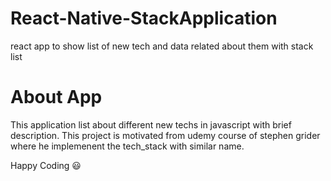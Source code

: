 # React-Native-StackApplication
react app to show list of new tech and data related about them with stack list

About App
===========

 This application list about different new techs in javascript with brief description.
 This project is motivated from udemy course of stephen grider where he implemenent the tech_stack with
 similar name.
 
 Happy Coding :smiley:
